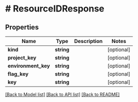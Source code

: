 # # ResourceIDResponse

## Properties

Name | Type | Description | Notes
------------ | ------------- | ------------- | -------------
**kind** | **string** |  | [optional]
**project_key** | **string** |  | [optional]
**environment_key** | **string** |  | [optional]
**flag_key** | **string** |  | [optional]
**key** | **string** |  | [optional]

[[Back to Model list]](../../README.md#models) [[Back to API list]](../../README.md#endpoints) [[Back to README]](../../README.md)
